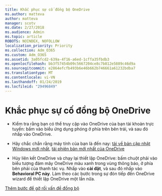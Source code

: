 ```yaml
---
title: Khắc phục sự cố đồng bộ OneDrive
ms.author: matteva
author: matteva
manager: scotv
ms.date: 2/27/2018
ms.audience: Admin
ms.topic: article
ROBOTS: NOINDEX, NOFOLLOW
localization_priority: Priority
ms.collection: Adm_O365
ms.custom: Adm_O365
ms.assetid: 3a05fcd2-639a-4f16-a6ed-1cffa35fbdb3
ms.openlocfilehash: bb3f57454b09c5667204ce8c7b812e5889c46d9a
ms.sourcegitcommit: e2864efcfb493b6e46b662b746661a61232bdba7
ms.translationtype: MT
ms.contentlocale: vi-VN
ms.lasthandoff: 01/24/2019
ms.locfileid: "29496849"
---
```

# <a name="fix-onedrive-sync-problems"></a>Khắc phục sự cố đồng bộ OneDrive

- Kiểm tra rằng bạn có thể truy cập vào OneDrive của bạn tài khoản trực tuyến: bấm vào biểu ứng dụng phóng ở phía trên bên trái, và sau đó nhấp vào OneDrive.
    
- Hãy chắc chắn rằng máy tính của bạn là đến nay: [tải về bản cập nhật Windows mới nhất](http://go.microsoft.com/fwlink/p/?LinkId=825773), [tải phiên bản mới nhất của OneDrive](https://go.microsoft.com/fwlink/p/?linkid=844652)
    
- Hủy liên kết OneDrive và chạy lại thiết lập OneDrive: bấm chuột phải vào biểu tượng đám mây OneDrive màu xanh trong vùng thông báo, ở phía bên phải của thanh tác vụ. Nhấp vào **cài đặt**, và sau đó nhấp vào **Behavioral PC này**. Làm theo các bước trong sự đón tiếp đến OneDrive wizard để thiết lập OneDrive một lần nữa.
    
[Thêm bước để gỡ rối vấn đề đồng bộ](https://go.microsoft.com/fwlink/?linkid=866431)
  

